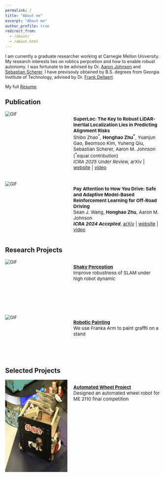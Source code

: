 ```yaml
---
permalink: /
title: "About me"
excerpt: "About me"
author_profile: true
redirect_from:
  - /about/
  - /about.html
---
```


I am currently a graduate researcher working at Carnegie Mellon University. My research interests lies on robtics perpcetion and how to enable robust autonomy. I was fortunate to be advised by Dr. <a href="https://www.andrew.cmu.edu/user/amj1/">Aaron Johnson</a> and <a href="https://www.ri.cmu.edu/ri-faculty/sebastian-scherer/">Sebastian Scherer</a>. I have previsouly obtained by B.S. degrees from Georgia Institute of Technology, advised by Dr. <a href="https://dellaert.github.io/">Frank Dellaert</a>.

My full <a href="https://adrienzhh.github.io/honghao/files/CV-3.8.pdf">Resume</a>

<h2>Publication</h2>
<div style="display: flex; flex-direction: row;">
    <img src="images/superloc_title.gif" alt="GIF" style="width: 40%;height: 160px;" />
    <div style="flex: 1; padding-left: 20px;">
        <p style="font-size: 15px; font-weight: normal;">
            <span style="font-weight: bold;">SuperLoc: The Key to Robust LiDAR-Inertial Localization Lies in Predicting Alignment Risks</span><br>
            Shibo Zhao<sup>*</sup>, <span style="font-weight: bold;">Honghao Zhu<sup>*</sup></span>, Yuanjun Gao, Beomsoo Kim, Yuheng Qiu, Sebastian Scherer, Aaron M. Johnson (<sup>*</sup>equal contribution)<br>
            <i>ICRA 2025 Under Review, </i>
            arXiv | <a href="https://superodometry.com/superloc">website</a> | <a href="https://youtu.be/Rk41pO6Wds0?si=LFGmXHAE_jIwpcEo">video</a>
        </p>
    </div>
</div>

<div style="display: flex; flex-direction: row; margin-top: 20px;">
    <img src="images/icra_2024_for_website.gif" alt="GIF" style="width: 40%;height: 120px;" />
    <div style="flex: 1; padding-left: 20px;">
        <p style="font-size: 15px; font-weight: normal;">
            <span style="font-weight: bold;">Pay Attention to How You Drive: Safe and Adaptive Model-Based Reinforcement Learning for Off-Road Driving</span><br>
            Sean J. Wang, <strong>Honghao Zhu</strong>, Aaron M. Johnson<br>
            <i><span style="font-weight: bold;">ICRA 2024 Accepted</span></i>,
            <a href="https://arxiv.org/pdf/2310.08674.pdf">arXiv</a> | <a href="https://adrienzhh.github.io/honghao/roboticPaint/">website</a> | <a href="https://drive.google.com/file/d/1ReCrDkmMHNnkCNejk8AkMynjPOcO2UWN/view?usp=sharing">video</a>
        </p>
    </div>
</div>

<h2>Research Projects</h2>
<div style="display: flex; flex-direction: row;">
    <img src="images/shakeyPerception.gif" alt="GIF" style="width: 40%;height: 160px;" />
    <div style="flex: 1; padding-left: 20px;">
        <p style="font-size: 15px;">
            <a href="https://adrienzhh.github.io/honghao/shakyPerception/" style="font-weight: bold;">Shaky Perception</a><br>
            Improve robustness of SLAM under high robot dynamic
        </p>
    </div>
</div>

<div style="display: flex; flex-direction: row; margin-top: 20px;">
    <img src="images/robotic_paint_2.gif" alt="GIF" style="width: 40%;height: 140px;" />
    <div style="flex: 1; padding-left: 20px;">
        <p style="font-size: 15px;">
            <a href="https://adrienzhh.github.io/honghao/roboticPaint/" style="font-weight: bold;">Robotic Painting</a><br>
            We use Franka Arm to paint graffti on a stand
        </p>
    </div>
</div>

<h2>Selected Projects</h2>
<div style="display: flex; flex-direction: row;">
    <img src="images/wheel_6.jpg" alt="Wheel Project" style="width: 40%;height: 300px;" />
    <div style="flex: 1; padding-left: 20px;">
        <p style="font-size: 15px;">
            <a href="https://adrienzhh.github.io/honghao/automatedWheel/" style="font-weight: bold;">Automated Wheel Project</a><br>
            Designed an automated wheel robot for ME 2110 final competition
        </p>
    </div>
</div>
</div>